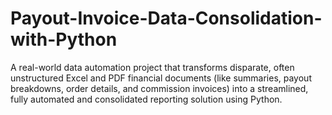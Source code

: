 # Payout-Invoice-Data-Consolidation-with-Python
A real-world data automation project that transforms disparate, often unstructured Excel and PDF financial documents (like summaries, payout breakdowns, order details, and commission invoices) into a streamlined, fully automated and consolidated reporting solution using Python.
